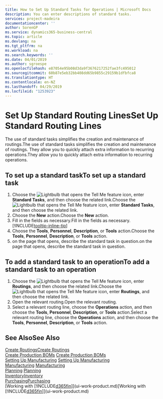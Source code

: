 ```yaml
---
title: How to Set Up Standard Tasks for Operations | Microsoft Docs
description: You can enter descriptions of standard tasks.
services: project-madeira
documentationcenter: ''
author: SorenGP
ms.service: dynamics365-business-central
ms.topic: article
ms.devlang: na
ms.tgt_pltfrm: na
ms.workload: na
ms.search.keywords: ''
ms.date: 04/01/2019
ms.author: sgroespe
ms.openlocfilehash: e87054e95b08d3da9f3676217252fae3fc495012
ms.sourcegitcommit: 60b87e5eb32bb408dd65b9855c29159b1dfbfca8
ms.translationtype: HT
ms.contentlocale: en-NZ
ms.lasthandoff: 04/29/2019
ms.locfileid: "1253923"
---
```

# <a name="set-up-standard-routing-lines"></a><span data-ttu-id="26e10-103">Set Up Standard Routing Lines</span><span class="sxs-lookup"><span data-stu-id="26e10-103">Set Up Standard Routing Lines</span></span>
<span data-ttu-id="26e10-104">The use of standard tasks simplifies the creation and maintenance of routings.</span><span class="sxs-lookup"><span data-stu-id="26e10-104">The use of standard tasks simplifies the creation and maintenance of routings.</span></span> <span data-ttu-id="26e10-105">They allow you to quickly attach extra information to recurring operations.</span><span class="sxs-lookup"><span data-stu-id="26e10-105">They allow you to quickly attach extra information to recurring operations.</span></span>

## <a name="to-set-up-a-standard-task"></a><span data-ttu-id="26e10-106">To set up a standard task</span><span class="sxs-lookup"><span data-stu-id="26e10-106">To set up a standard task</span></span>
1. <span data-ttu-id="26e10-107">Choose the ![Lightbulb that opens the Tell Me feature](media/ui-search/search_small.png "Tell me what you want to do") icon, enter **Standard Tasks**, and then choose the related link.</span><span class="sxs-lookup"><span data-stu-id="26e10-107">Choose the ![Lightbulb that opens the Tell Me feature](media/ui-search/search_small.png "Tell me what you want to do") icon, enter **Standard Tasks**, and then choose the related link.</span></span>
2. <span data-ttu-id="26e10-108">Choose the **New** action.</span><span class="sxs-lookup"><span data-stu-id="26e10-108">Choose the **New** action.</span></span>
3. <span data-ttu-id="26e10-109">Fill in the fields as necessary.</span><span class="sxs-lookup"><span data-stu-id="26e10-109">Fill in the fields as necessary.</span></span> [!INCLUDE[tooltip-inline-tip](includes/tooltip-inline-tip_md.md)]
4. <span data-ttu-id="26e10-110">Choose the **Tools**, **Personnel**, **Description**, or **Tools** action.</span><span class="sxs-lookup"><span data-stu-id="26e10-110">Choose the **Tools**, **Personnel**, **Description**, or **Tools** action.</span></span>
5. <span data-ttu-id="26e10-111">on the page that opens, describe the standard task in question.</span><span class="sxs-lookup"><span data-stu-id="26e10-111">on the page that opens, describe the standard task in question.</span></span>

## <a name="to-add-a-standard-task-to-an-operation"></a><span data-ttu-id="26e10-112">To add a standard task to an operation</span><span class="sxs-lookup"><span data-stu-id="26e10-112">To add a standard task to an operation</span></span>
1. <span data-ttu-id="26e10-113">Choose the ![Lightbulb that opens the Tell Me feature](media/ui-search/search_small.png "Tell me what you want to do") icon, enter **Routings**, and then choose the related link.</span><span class="sxs-lookup"><span data-stu-id="26e10-113">Choose the ![Lightbulb that opens the Tell Me feature](media/ui-search/search_small.png "Tell me what you want to do") icon, enter **Routings**, and then choose the related link.</span></span>
2. <span data-ttu-id="26e10-114">Open the relevant routing.</span><span class="sxs-lookup"><span data-stu-id="26e10-114">Open the relevant routing.</span></span>
3. <span data-ttu-id="26e10-115">Select a relevant routing line, choose the **Operations** action, and then choose the **Tools**, **Personnel**, **Description**, or **Tools** action.</span><span class="sxs-lookup"><span data-stu-id="26e10-115">Select a relevant routing line, choose the **Operations** action, and then choose the **Tools**, **Personnel**, **Description**, or **Tools** action.</span></span>

## <a name="see-also"></a><span data-ttu-id="26e10-116">See Also</span><span class="sxs-lookup"><span data-stu-id="26e10-116">See Also</span></span>  
[<span data-ttu-id="26e10-117">Create Routings</span><span class="sxs-lookup"><span data-stu-id="26e10-117">Create Routings</span></span>](production-how-to-create-routings.md)  
<span data-ttu-id="26e10-118">[Create Production BOMs](production-how-to-create-production-boms.md)   </span><span class="sxs-lookup"><span data-stu-id="26e10-118">[Create Production BOMs](production-how-to-create-production-boms.md)   </span></span>  
<span data-ttu-id="26e10-119">[Setting Up Manufacturing](production-configure-production-processes.md) </span><span class="sxs-lookup"><span data-stu-id="26e10-119">[Setting Up Manufacturing](production-configure-production-processes.md) </span></span>  
<span data-ttu-id="26e10-120">[Manufacturing](production-manage-manufacturing.md)  </span><span class="sxs-lookup"><span data-stu-id="26e10-120">[Manufacturing](production-manage-manufacturing.md)  </span></span>  
<span data-ttu-id="26e10-121">[Planning](production-planning.md) </span><span class="sxs-lookup"><span data-stu-id="26e10-121">[Planning](production-planning.md) </span></span>  
[<span data-ttu-id="26e10-122">Inventory</span><span class="sxs-lookup"><span data-stu-id="26e10-122">Inventory</span></span>](inventory-manage-inventory.md)  
[<span data-ttu-id="26e10-123">Purchasing</span><span class="sxs-lookup"><span data-stu-id="26e10-123">Purchasing</span></span>](purchasing-manage-purchasing.md)  
<span data-ttu-id="26e10-124">[Working with [!INCLUDE[d365fin](includes/d365fin_md.md)]](ui-work-product.md)</span><span class="sxs-lookup"><span data-stu-id="26e10-124">[Working with [!INCLUDE[d365fin](includes/d365fin_md.md)]](ui-work-product.md)</span></span>  
